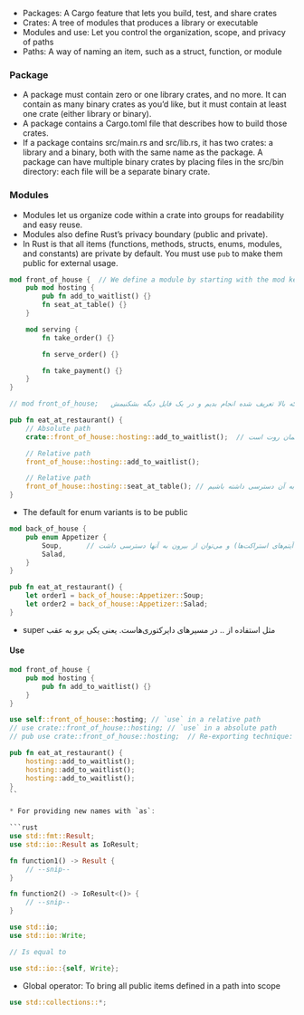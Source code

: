 
* Packages: A Cargo feature that lets you build, test, and share crates
* Crates: A tree of modules that produces a library or executable
* Modules and use: Let you control the organization, scope, and privacy of paths
* Paths: A way of naming an item, such as a struct, function, or module

### Package

* A package must contain zero or one library crates, and no more. It can contain as many binary crates as you’d like, but it must contain at least one crate (either library or binary).
* A package contains a Cargo.toml file that describes how to build those crates.
* If a package contains src/main.rs and src/lib.rs, it has two crates: a library and a binary, both with the same name as the package. A package can have multiple binary crates by placing files in the src/bin directory: each file will be a separate binary crate.

### Modules

* Modules let us organize code within a crate into groups for readability and easy reuse. 
* Modules also define Rust’s privacy boundary (public and private).
* In Rust is that all items (functions, methods, structs, enums, modules, and constants) are private by default. You must use `pub` to make them public for external usage.

```rust
mod front_of_house {  // We define a module by starting with the mod keyword
    pub mod hosting {
        pub fn add_to_waitlist() {}
        fn seat_at_table() {}
    }

    mod serving {
        fn take_order() {}

        fn serve_order() {}

        fn take_payment() {}
    }
}

// mod front_of_house;   اگر به جای آکلاد باز و بسته در جلوی نام مودال یک ; بگذاریم یعنی برو محتوای آن ماژول را از فایلی با همین نام بگیر و بیار بزار اینجا. در آن فایل هم می‌توانیم همین کار را با ماژول هاستینگی که بالا تعریف شده انجام بدیم و در یک فایل دیگه بشکنیمش

pub fn eat_at_restaurant() {
    // Absolute path
    crate::front_of_house::hosting::add_to_waitlist();  // کریت در اینجا همان روت است

    // Relative path
    front_of_house::hosting::add_to_waitlist();

    // Relative path
    front_of_house::hosting::seat_at_table(); // خطا. چون این تابع پابلیک نیست و نمی‌توانیم از بیرون به آن دسترسی داشته باشیم
}
```


* The default for enum variants is to be public

```rust
mod back_of_house {
    pub enum Appetizer {
        Soup,      // اینها بای دیفالت پابلیک هستند (برخلاف آیتم‌های استراکت‌ها) و می‌توان از بیرون به آنها دسترسی داشت
        Salad,
    }
}

pub fn eat_at_restaurant() {
    let order1 = back_of_house::Appetizer::Soup;
    let order2 = back_of_house::Appetizer::Salad;
}

```

* super مثل استفاده از .. در مسیرهای دایرکتوری‌هاست. یعنی یکی برو به عقب


#### Use

```rust
mod front_of_house {
    pub mod hosting {
        pub fn add_to_waitlist() {}
    }
}

use self::front_of_house::hosting; // `use` in a relative path
// use crate::front_of_house::hosting; // `use` in a absolute path
// pub use crate::front_of_house::hosting;  // Re-exporting technique: It would public to the external usage

pub fn eat_at_restaurant() {
    hosting::add_to_waitlist();
    hosting::add_to_waitlist();
    hosting::add_to_waitlist();
}
``

* For providing new names with `as`:

```rust
use std::fmt::Result;
use std::io::Result as IoResult;

fn function1() -> Result {
    // --snip--
}

fn function2() -> IoResult<()> {
    // --snip--
}
```

```rust
use std::io;
use std::io::Write;

// Is equal to

use std::io::{self, Write};
```

* Global operator: To bring all public items defined in a path into scope

```rust
use std::collections::*;
```



